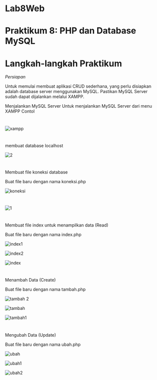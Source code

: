 # Lab8Web

# Praktikum 8: PHP dan Database MySQL

# Langkah-langkah Praktikum
*Persiapan*

Untuk memulai membuat aplikasi CRUD sederhana, yang perlu disiapkan adalah 
database server menggunakan MySQL. Pastikan MySQL Server sudah dapat dijalankan 
melalui XAMPP.

Menjalankan MySQL Server
Untuk menjalankan MySQL Server dari menu XAMPP Contol

#
![xampp](https://user-images.githubusercontent.com/56498195/120389147-3c3a7580-c356-11eb-9f30-65723fb77d90.PNG)



#
membuat database localhost


![2](https://user-images.githubusercontent.com/56498195/120390061-70fafc80-c357-11eb-97d4-441a7c422ec3.PNG)


#
Membuat file koneksi database

Buat file baru dengan nama koneksi.php

![koneksi](https://user-images.githubusercontent.com/56498195/120390417-e1a21900-c357-11eb-9639-52ec32c911ac.PNG)
#
![1](https://user-images.githubusercontent.com/56498195/120390327-c505e100-c357-11eb-9573-591f9d570fb3.PNG)

#
Membuat file index untuk menampilkan data (Read)

Buat file baru dengan nama index.php

![index1](https://user-images.githubusercontent.com/56498195/120390769-4fe6db80-c358-11eb-8c93-dcc005b25806.PNG)


![index2](https://user-images.githubusercontent.com/56498195/120390805-5aa17080-c358-11eb-8893-7e8d1202f419.PNG)


![index](https://user-images.githubusercontent.com/56498195/120390896-7ad12f80-c358-11eb-86f5-b622842ed606.PNG)



#
Menambah Data (Create)

Buat file baru dengan nama tambah.php

![tambah 2](https://user-images.githubusercontent.com/56498195/120391140-cf74aa80-c358-11eb-9afe-0a8661ec060d.PNG)



![tambah](https://user-images.githubusercontent.com/56498195/120391146-d3083180-c358-11eb-9714-67b20c0be6bc.PNG)



![tambah1](https://user-images.githubusercontent.com/56498195/120391155-d4395e80-c358-11eb-8995-fdf4bbc02f14.PNG)




#
Mengubah Data (Update)

Buat file baru dengan nama ubah.php


![ubah](https://user-images.githubusercontent.com/56498195/120391667-92f57e80-c359-11eb-9fb8-12e272e2dd19.PNG)



![ubah1](https://user-images.githubusercontent.com/56498195/120391671-94bf4200-c359-11eb-8982-f9f366b6b13e.PNG)



![ubah2](https://user-images.githubusercontent.com/56498195/120391677-95f06f00-c359-11eb-8a93-51d26286f8ee.PNG)


